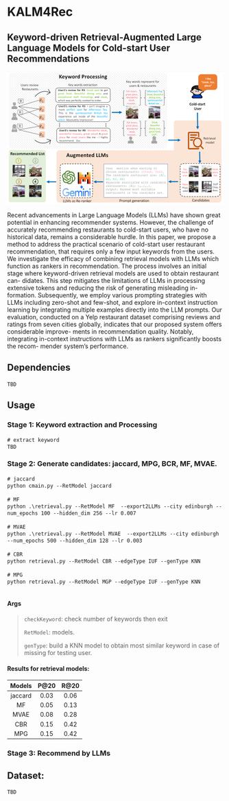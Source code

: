 # KALM4Rec
## Keyword-driven Retrieval-Augmented Large Language Models for Cold-start User Recommendations 
<p align="center">
<img src="./imgs/pipeline.png" alt="ALM4Res" />
</p>
Recent advancements in Large Language Models (LLMs) have shown
great potential in enhancing recommender systems. However, the
challenge of accurately recommending restaurants to cold-start
users, who have no historical data, remains a considerable hurdle.
In this paper, we propose a method to address the practical scenario
of cold-start user restaurant recommendation, that requires only a
few input keywords from the users. We investigate the efficacy of
combining retrieval models with LLMs which function as rankers
in recommendation. The process involves an initial stage where
keyword-driven retrieval models are used to obtain restaurant can-
didates. This step mitigates the limitations of LLMs in processing
extensive tokens and reducing the risk of generating misleading in-
formation. Subsequently, we employ various prompting strategies
with LLMs including zero-shot and few-shot, and explore in-context
instruction learning by integrating multiple examples directly into
the LLM prompts. Our evaluation, conducted on a Yelp restaurant
dataset comprising reviews and ratings from seven cities globally,
indicates that our proposed system offers considerable improve-
ments in recommendation quality. Notably, integrating in-context
instructions with LLMs as rankers significantly boosts the recom-
mender system’s performance.

## Dependencies
```
TBD
```
##  Usage

### Stage 1: Keyword extraction and Processing
```
# extract keyword
TBD
```

### Stage 2: Generate candidates: jaccard, MPG, BCR, MF, MVAE.

```
# jaccard
python cmain.py --RetModel jaccard

# MF
python .\retrieval.py --RetModel MF  --export2LLMs --city edinburgh --num_epochs 100 --hidden_dim 256 --lr 0.007

# MVAE
python .\retrieval.py --RetModel MVAE  --export2LLMs --city edinburgh --num_epochs 500 --hidden_dim 128 --lr 0.003

# CBR
python retrieval.py --RetModel CBR --edgeType IUF --genType KNN 

# MPG
python retrieval.py --RetModel MGP --edgeType IUF --genType KNN  


```
#### Args

> `checkKeyword`: check number of keywords then exit
>
> `RetModel`: models.
>
> `genType`: build a KNN model to obtain most similar keyword in case of missing for testing user.
>
>

#### Results for retrieval models:
| Models      | P@20        | R@20          |
| :----:      |    :----:   |    :----:     |
| jaccard     | 0.03        |   0.06        |
| MF          | 0.05        |   0.13        |
| MVAE        | 0.08        |   0.28        |
| CBR         | 0.15        |   0.42        |
| MPG         | 0.15        |   0.42        |

### Stage 3: Recommend by LLMs

## Dataset:
```
TBD
```
